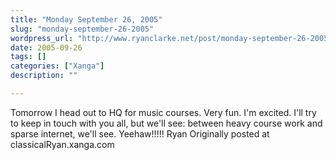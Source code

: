 ```yaml
---
title: "Monday September 26, 2005"
slug: "monday-september-26-2005"
wordpress_url: "http://www.ryanclarke.net/post/monday-september-26-2005/"
date: 2005-09-26
tags: []
categories: ["Xanga"]
description: ""

---
```


Tomorrow I head out to HQ for music courses. Very fun. I'm excited. I'll try to keep in touch with you all, but we'll see: between heavy course work and sparse internet, we'll see.
 Yeehaw!!!!!
 Ryan
Originally posted at classicalRyan.xanga.com
